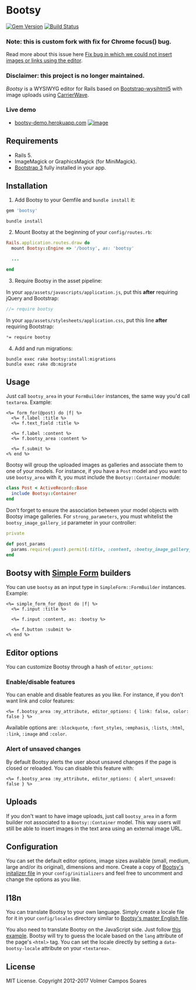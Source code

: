 # Bootsy

[![Gem Version](https://badge.fury.io/rb/bootsy.svg)](http://badge.fury.io/rb/bootsy)
[![Build Status](https://secure.travis-ci.org/volmer/bootsy.svg?branch=master)](http://travis-ci.org/volmer/bootsy)

### Note: this is custom fork with fix for Chrome focus() bug.
Read more about this issue here [Fix bug in which we could not insert images or links using the editor](https://github.com/jhollingworth/bootstrap-wysihtml5/issues/391).

### Disclaimer: this project is no longer maintained.

*Bootsy* is a WYSIWYG editor for Rails based on
[Bootstrap-wysihtml5](https://github.com/jhollingworth/bootstrap-wysihtml5) with image uploads using
[CarrierWave](https://github.com/carrierwaveuploader/carrierwave).

### Live demo

* [bootsy-demo.herokuapp.com](http://bootsy-demo.herokuapp.com/)
[![image](https://f.cloud.github.com/assets/301187/1365250/e1b7ba80-3854-11e3-9bfe-8bd1e090aca8.png)](http://bootsy-demo.herokuapp.com/)


## Requirements

* Rails 5.
* ImageMagick or GraphicsMagick (for MiniMagick).
* [Bootstrap 3](http://getbootstrap.com/) fully installed in your app.


## Installation

1. Add Bootsy to your Gemfile and `bundle install` it:
  ```ruby
  gem 'bootsy'
  ```

  ```console
  bundle install
  ```

2. Mount Bootsy at the beginning of your `config/routes.rb`:
  ```ruby
  Rails.application.routes.draw do
    mount Bootsy::Engine => '/bootsy', as: 'bootsy'

    ...

  end
  ```

3. Require Bootsy in the asset pipeline:

  In your `app/assets/javascripts/application.js`, put this **after**
  requiring jQuery and Bootstrap:

  ```javascript
  //= require bootsy
  ```

  In your `app/assets/stylesheets/application.css`, put this line **after**
  requiring Bootstrap:

  ```css
  *= require bootsy
  ```

4. Add and run migrations:
  ```console
  bundle exec rake bootsy:install:migrations
  bundle exec rake db:migrate
  ```


## Usage

Just call `bootsy_area` in your `FormBuilder` instances, the
same way you'd call `textarea`. Example:
```erb
<%= form_for(@post) do |f| %>
  <%= f.label :title %>
  <%= f.text_field :title %>

  <%= f.label :content %>
  <%= f.bootsy_area :content %>

  <%= f.submit %>
<% end %>
```

Bootsy will group the uploaded images as galleries and associate them to one of
your models. For instance, if you have a `Post` model and you want to use `bootsy_area`
with it, you must include the `Bootsy::Container` module:
```ruby
class Post < ActiveRecord::Base
  include Bootsy::Container
end
```

Don't forget to ensure the association between your model objects with Bootsy
image galleries. For `strong_parameters`, you must whitelist the `bootsy_image_gallery_id` parameter
in your controller:
```ruby
private

def post_params
  params.require(:post).permit(:title, :content, :bootsy_image_gallery_id)
end
```


## Bootsy with [Simple Form](https://github.com/plataformatec/simple_form) builders

You can use `bootsy` as an input type in `SimpleForm::FormBuilder` instances. Example:
```erb
<%= simple_form_for @post do |f| %>
  <%= f.input :title %>

  <%= f.input :content, as: :bootsy %>

  <%= f.button :submit %>
<% end %>
```


## Editor options

You can customize Bootsy through a hash of `editor_options`:


### Enable/disable features

You can enable and disable features as you like. For instance, if you don't want link and color features:
```erb
<%= f.bootsy_area :my_attribute, editor_options: { link: false, color: false } %>
```
Available options are: `:blockquote`, `:font_styles`, `:emphasis`, `:lists`, `:html`, `:link`, `:image` and `:color`.


### Alert of unsaved changes

By default Bootsy alerts the user about unsaved changes if the page is closed or reloaded. You can disable
this feature with:
```erb
<%= f.bootsy_area :my_attribute, editor_options: { alert_unsaved: false } %>
```

## Uploads

If you don't want to have image uploads, just call `bootsy_area` in a form builder not
associated to a `Bootsy::Container` model. This way users will still be able to insert
images in the text area using an external image URL.


## Configuration

You can set the default editor options, image sizes available (small, medium,
large and/or its original), dimensions and more. Create a copy of [Bootsy's initalizer
file](https://github.com/volmer/bootsy/tree/master/config/initializers/bootsy.rb)
in your `config/initializers` and feel free to uncomment and change the options
as you like.


## I18n

You can translate Bootsy to your own language. Simply create a locale file for
it in your `config/locales` directory similar to [Bootsy's master English file](https://github.com/volmer/bootsy/tree/master/config/locales/bootsy.en.yml).

You also need to translate Bootsy on the JavaScript side. Just follow
[this example](https://github.com/volmer/bootsy/blob/master/app/assets/javascripts/bootsy/locales/en.js).
Bootsy will try to guess the locale based on the `lang` attribute of the page's `<html>` tag.
You can set the locale directly by setting a `data-bootsy-locale` attribute on your `<textarea>`.


## License

MIT License. Copyright 2012-2017 Volmer Campos Soares
